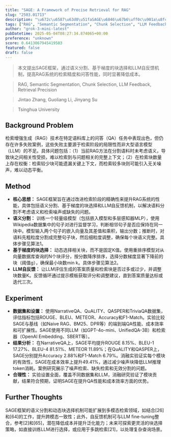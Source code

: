```yaml
---
title: "SAGE: A Framework of Precise Retrieval for RAG"
slug: "2503.01713"
description: "\u672c\u6587\u63d0\u51faSAGE\u6846\u67b6\uff0c\u901a\u8fc7\u8bed\u4e49\u5206\u5272\u3001\u57fa\u4e8e\u68af\u5ea6\u7684\u5757\u9009\u62e9\u548cLLM\u81ea\u53cd\u9988\u673a\u5236\uff0c\u63d0\u9ad8RAG\u7cfb\u7edf\u7684\u68c0\u7d22\u7cbe\u5ea6\u548c\u95ee\u7b54\u6027\u80fd\uff0c\u540c\u65f6\u663e\u8457\u964d\u4f4e\u6210\u672c\u3002"
tags: ["RAG", "Semantic Segmentation", "Chunk Selection", "LLM Feedback", "Retrieval Precision"]
author: "grok-3-mini-latest"
pubDatetime: 2025-05-04T08:27:34.874065+00:00
preference: "unknown"
score: 0.6413067945419503
featured: false
draft: false
---
```


> 本文提出SAGE框架，通过语义分割、基于梯度的块选择和LLM自反馈机制，提高RAG系统的检索精度和问答性能，同时显著降低成本。

> RAG, Semantic Segmentation, Chunk Selection, LLM Feedback, Retrieval Precision 

> Jintao Zhang, Guoliang Li, Jinyang Su

> Tsinghua University 

## Background Problem

检索增强生成（RAG）技术在特定语料库上的问答（QA）任务中表现出色，但仍存在许多失败案例，这些失败主要源于检索阶段的局限性而非大型语言模型（LLM）的不足。具体问题包括：（1）当前RAG方法在分割语料时未考虑语义，导致块之间相关性受损，难以检索到与问题相关的完整上下文；（2）在检索块数量上存在权衡：检索较少块可能遗漏关键上下文，而检索较多块则可能引入无关噪声，难以动态平衡。

## Method

*   **核心思想：** SAGE框架旨在通过改进检索阶段的精确性来提升RAG系统的性能，具体包括语义分割、基于梯度的块选择和LLM自反馈机制，以解决语料分割不考虑语义和检索噪声或缺失的问题。
*   **语义分割：** 训练一个轻量级模型（包括嵌入模型和多层感知器MLP），使用Wikipedia数据集中的句子对进行监督学习，判断相邻句子是否应保持在同一块中。模型输入两个句子的嵌入向量及其差值和乘积，输出分数；推断时，对语料先粗粒度分割成完整句子块，然后细粒度调整，确保每个块语义完整。具体步骤见算法1。
*   **基于梯度的块选择：** 动态选择相关块，而不是固定K值。使用重排序模型对从向量数据库查询的N个块评分，按分数降序排序，选择分数梯度显著下降前的块（阈值g），确保最小块数min k。具体步骤见算法2。
*   **LLM自反馈：** 让LLM评估生成的答案质量和检索块是否过多或过少，并调整块数量K。反馈循环通过提示模板获取评分和调整建议，直到答案质量达标或迭代三次。

## Experiment

*   **数据集和设置：** 使用NarrativeQA、QuALITY、QASPER和TriviaQA数据集，评估指标包括ROUGE、BLEU、METEOR、Accuracy和F1-Match。实验比较SAGE与基线（如Naive RAG、BM25、DPR等）的端到端QA性能、成本效率和可扩展性。SAGE使用不同LLM（如GPT-4o-mini、UnifiedQA-3B）和检索器（OpenAI Embedding、SBERT等）。
*   **结果分析：** 在NarrativeQA上，SAGE平均提升ROUGE 8.15%、BLEU-1 17.27%、BLEU-4 81.51%、METEOR 11.89%；在QuALITY和QASPER上，SAGE分别提升Accuracy 2.88%和F1-Match 6.79%。消融实验证实每个模块的有效性，SAGE在成本效率上提升49.41%，通过减少噪声块降低LLM推理token消耗。案例研究展示了噪声检索、缺失检索和无效分割的问题。
*   **合理性：** 实验设置全面，覆盖不同数据集和LLM，消融研究验证了模块贡献，结果符合预期，证明SAGE在提升QA性能和成本效率方面的优势。

## Further Thoughts 

SAGE框架的语义分割和动态块选择机制可能扩展到多模态检索领域，如结合[26]和[64]的工作，提升跨模态一致性；此外，自反馈机制可与LLM fine-tuning整合，参考[2]和[65]，潜在降低成本并提升泛化能力；未来可探索更灵活的块选择策略，如直接训练LLM进行选择，或应用于多跳检索[21]，以处理复杂查询场景。